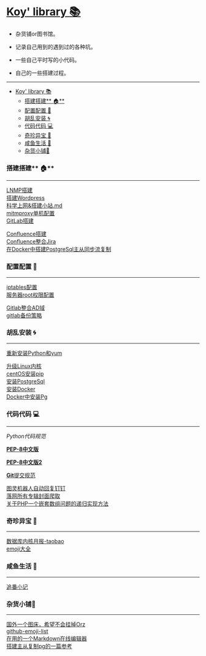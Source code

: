 # [Koy' library :books:](http://koooooo.ko8e24.top)

- 杂货铺or图书馆。  

- 记录自己用到的遇到过的各种坑。  

- 一些自己平时写的小代码。  

- 自己的一些搭建过程。

------

 * [Koy' library :books:](#koy-library-books)
    * [搭建搭建**​ :house:**](#搭建搭建​-house)
    * [配置配置​ :wrench:](#配置配置​-wrench)
    * [胡乱安装 :cyclone:](#胡乱安装-cyclone)
    * [代码代码 :computer:](#代码代码-computer)
    * [奇珍异宝 :white_flower:](#奇珍异宝-white_flower)
    * [咸鱼生活 :guitar:](#咸鱼生活-guitar)
    * [杂货小铺:rainbow:](#杂货小铺rainbow)


  

### 搭建搭建**​ :house:**

------

[LNMP搭建](https://github.com/Koooooo-7/Koy-s-library/blob/master/LNMP)   
[搭建Wordpress](https://github.com/Koooooo-7/Koy-s-library/blob/master/%E6%90%AD%E5%BB%BAWordpress)  
[科学上网&搭建小站.md](https://github.com/Koooooo-7/Koy-s-library/blob/master/%E7%A7%91%E5%AD%A6%E4%B8%8A%E7%BD%91%26%E6%90%AD%E5%BB%BA%E5%B0%8F%E7%AB%99.md)  
[mitmproxy单机配置](https://github.com/Koooooo-7/Koy-s-library/blob/master/mitmproxy%E8%AF%95%E7%8E%A9)   
[GitLab搭建](https://github.com/Koooooo-7/Koy-s-library/blob/master/%E5%AE%89%E8%A3%85Gitlab.md)  

[Confluence搭建](https://github.com/Koooooo-7/Koy-s-library/blob/master/%E6%90%AD%E5%BB%BAConfluence.md)   
[Confluence整合Jira](https://github.com/Koooooo-7/Koy-s-library/blob/master/confluence%E6%95%B4%E5%90%88Jira.md)  
[在Docker中搭建PostgreSql主从同步流复制](https://github.com/Koooooo-7/Koy-s-library/blob/master/%E5%9C%A8Docker%E4%B8%AD%E6%90%AD%E5%BB%BAPg%E4%B8%BB%E4%BB%8E.md)   

### 配置配置​ :wrench:

------

[iptables配置](https://github.com/Koooooo-7/Koy-s-library/blob/master/iptables%E9%85%8D%E7%BD%AE)  
[服务器root权限配置](https://github.com/Koooooo-7/Koy-s-library/blob/master/%E6%9C%8D%E5%8A%A1%E5%99%A8%E5%B0%8F%E8%B4%B4%E5%A3%AB)  

[Gitlab整合AD域](https://github.com/Koooooo-7/Koy-s-library/blob/master/Gitlab%E6%95%B4%E5%90%88AD%E5%9F%9F.md)  
[gitlab备份策略](https://github.com/Koooooo-7/Koy-s-library/blob/master/Gitlab%E7%AD%89%E7%9A%84%E5%A4%87%E4%BB%BD%E7%AD%96%E7%95%A5.md)    



### 胡乱安装 :cyclone:

------

[重新安装Python和yum](https://github.com/Koooooo-7/Koy-s-library/blob/master/CenOS7.2%E9%87%8D%E8%A3%85Python&yum)  

[升级Linux内核](https://github.com/Koooooo-7/Koy-s-library/blob/master/%E5%8D%87%E7%BA%A7Linux%E5%86%85%E6%A0%B8.md)  
[centOS安装pip](https://jingyan.baidu.com/article/455a99507b0f7da16627780d.html)  
[安装PostgreSql](https://github.com/Koooooo-7/Koy-s-library/blob/master/%E5%AE%89%E8%A3%85PostgresSql10.7.md)  
[安装Docker](https://github.com/Koooooo-7/Koy-s-library/blob/master/%E5%AE%89%E8%A3%85Docker.md)  
[Docker中安装Pg](https://github.com/Koooooo-7/Koy-s-library/blob/master/Docker%E5%AE%89%E8%A3%85PostgreSql.md)  

### 代码代码 :computer:

------

_Python代码规范_

**[PEP-8中文版](https://www.cnblogs.com/ajianbeyourself/p/4377933.html#_label0)**  

**[PEP-8中文版2](https://wiki.woodpecker.org.cn/moin/PythonCodingRule)**  

[**Git**提交规范](https://www.oschina.net/news/69705/git-commit-message-and-changelog-guide?from=20160110)  

[图灵机器人自动回复钉钉](https://github.com/Koooooo-7/Koy-s-library/blob/master/%E5%9B%BE%E7%81%B5%E6%9C%BA%E5%99%A8%E4%BA%BA%E9%92%89%E9%92%89%E5%9B%9E%E5%A4%8D)  
[落网所有专辑封面爬取](https://github.com/Koooooo-7/Koy-s-library/blob/master/%E8%90%BD%E7%BD%91%E9%9F%B3%E4%B9%90%E6%89%80%E6%9C%89%E4%B8%93%E8%BE%91%E5%B0%81%E9%9D%A2.py)    
[关于PHP一个嵌套数组问题的递归实现方法](https://github.com/Koooooo-7/Koy-s-library/blob/master/V%E7%AB%99%E6%96%B0%E4%BA%BA%E9%A6%96%E7%AD%94.md)  



### 奇珍异宝 :white_flower:

------

[数据库内核月报-taobao](http://mysql.taobao.org/monthly/)  
[emoji大全](https://emojipedia.org/)  

### 咸鱼生活 :guitar:

------

[追番小记](https://github.com/Koooooo-7/Koy-s-library/blob/master/%E3%82%A2%E3%83%8B%E3%83%A1ing.md)   

### 杂货小铺:rainbow:

------

[国外一个图床，希望不会挂掉Orz](https://sm.ms/)  
[github-emoji-list](https://segmentfault.com/a/1190000009649780)  
[在用的一个Markdown在线编辑器](https://www.zybuluo.com/mdeditor)  
[搭建主从复制pg的一篇参考](https://gridscale.io/en/community/tutorials/postgresql-10-master-slave-replication/)  
